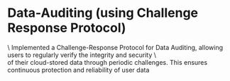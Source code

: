 # Data-Auditing (using Challenge Response Protocol)
\\
Implemented a Challenge-Response Protocol for Data Auditing, allowing users to regularly verify the integrity and security \\                                                                                                                     
of their cloud-stored data through periodic challenges. This ensures continuous protection and reliability of user data
